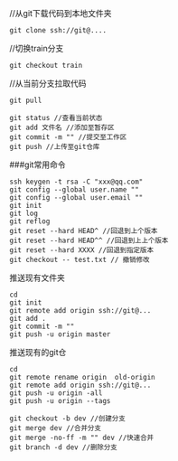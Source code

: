 //从git下载代码到本地文件夹

```
git clone ssh://git@....
```
//切换train分支
```
git checkout train
```
//从当前分支拉取代码
```
git pull
```
```
git status //查看当前状态
git add 文件名 //添加至暂存区
git commit -m "" //提交至工作区
git push //上传至git仓库
```
###git常用命令
```
ssh keygen -t rsa -C "xxx@qq.com"
git config --global user.name ""
git config --global user.email ""
git init
git log 
git reflog
git reset --hard HEAD^ //回退到上个版本
git reset --hard HEAD^^ //回退到上上个版本
git reset --hard XXXX //回退到指定版本
git checkout -- test.txt // 撤销修改
```
推送现有文件夹
```
cd 
git init
git remote add origin ssh://git@...
git add .
git commit -m ""
git push -u origin master
```
推送现有的git仓
```
cd 
git remote rename origin  old-origin
git remote add origin ssh://git@...
git push -u origin -all
git push -u origin --tags
```
```
git checkout -b dev //创建分支
git merge dev //合并分支
git merge -no-ff -m "" dev //快速合并
git branch -d dev //删除分支
```

